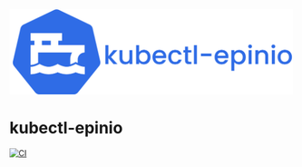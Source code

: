 <img src="assets/kubectl-epinio.png" height="150" alt="kubectl-epinio logo"/>


# kubectl-epinio

[![CI](https://github.com/enrichman/kubectl-epinio/actions/workflows/main.yml/badge.svg)](https://github.com/enrichman/kubectl-epinio/actions/workflows/main.yml)
